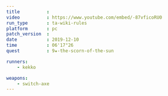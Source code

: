 ```yaml
---
title          :
video          : https://www.youtube.com/embed/-87vficoRU0
run_type       : ta-wiki-rules
platform       : pc
patch_version  : 
date           : 2019-12-10
time           : 06'17"26
quest          : 9★-the-scorn-of-the-sun

runners:
    - kekko

weapons:
    - switch-axe
---
```

